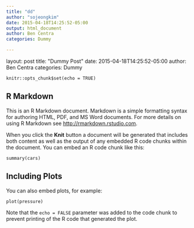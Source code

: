 ```yaml
---
title: "dd"
author: "sojeongkim"
date: 2015-04-18T14:25:52-05:00
output: html_document
author: Ben Centra
categories: Dummy

---
```


layout: post
title:  "Dummy Post"
date:   2015-04-18T14:25:52-05:00
author: Ben Centra
categories: Dummy

```{r setup, include=FALSE}
knitr::opts_chunk$set(echo = TRUE)
```

## R Markdown

This is an R Markdown document. Markdown is a simple formatting syntax for authoring HTML, PDF, and MS Word documents. For more details on using R Markdown see <http://rmarkdown.rstudio.com>.

When you click the **Knit** button a document will be generated that includes both content as well as the output of any embedded R code chunks within the document. You can embed an R code chunk like this:

```{r cars}
summary(cars)
```

## Including Plots

You can also embed plots, for example:

```{r pressure, echo=FALSE}
plot(pressure)
```

Note that the `echo = FALSE` parameter was added to the code chunk to prevent printing of the R code that generated the plot.
